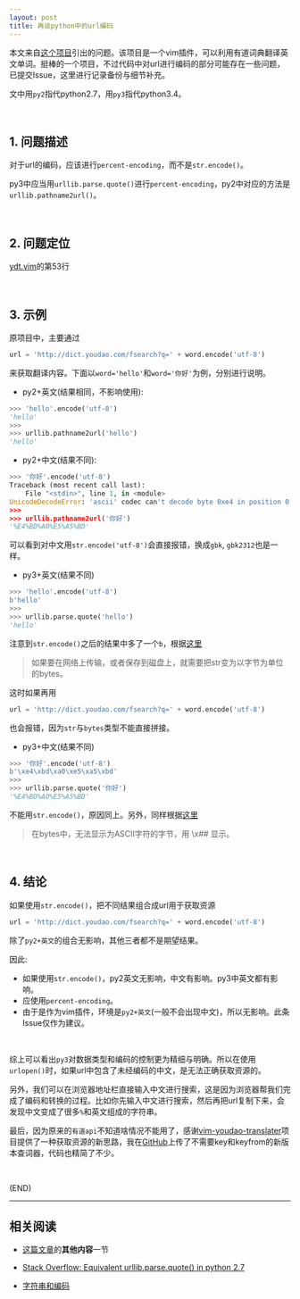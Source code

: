 ```yaml
---
layout: post
title: 再谈python中的url编码
---
```



本文来自<a href="https://github.com/ianva/vim-youdao-translater">这个项目</a>引出的问题。该项目是一个vim插件，可以利用有道词典翻译英文单词。挺棒的一个项目，不过代码中对url进行编码的部分可能存在一些问题，已提交Issue，这里进行记录备份与细节补充。

文中用`py2`指代python2.7，用`py3`指代python3.4。

<br/>

##	1. 问题描述

对于url的编码，应该进行`percent-encoding`，而不是`str.encode()`。

py3中应当用`urllib.parse.quote()`进行`percent-encoding`，py2中对应的方法是`urllib.pathname2url()`。

<br/>

##	2. 问题定位

[ydt.vim](https://github.com/ianva/vim-youdao-translater/blob/master/plugin/ydt.vim#LC53)的第53行

<br/>

##	3. 示例

原项目中，主要通过

```python
url = 'http://dict.youdao.com/fsearch?q=' + word.encode('utf-8')
```

来获取翻译内容。下面以`word='hello'`和`word='你好'`为例，分别进行说明。

*	py2+英文(结果相同，不影响使用):

```python
>>> 'hello'.encode('utf-8')
'hello'
>>>
>>> urllib.pathname2url('hello')
'hello'
```

*	py2+中文(结果不同):

```python
>>> '你好'.encode('utf-8')
Traceback (most recent call last):
    File "<stdin>", line 1, in <module>
UnicodeDecodeError: 'ascii' codec can't decode byte 0xe4 in position 0: ordinal not in range(128)
>>>
>>> urllib.pathname2url('你好')	
'%E4%BD%A0%E5%A5%BD'
```

可以看到对中文用`str.encode('utf-8')`会直接报错，换成`gbk`, `gbk2312`也是一样。

*	py3+英文(结果不同)

```python
>>> 'hello'.encode('utf-8')
b'hello'
>>>
>>> urllib.parse.quote('hello')
'hello'
```

注意到`str.encode()`之后的结果中多了一个`b`，根据[这里](http://www.liaoxuefeng.com/wiki/0014316089557264a6b348958f449949df42a6d3a2e542c000/001431664106267f12e9bef7ee14cf6a8776a479bdec9b9000)

>如果要在网络上传输，或者保存到磁盘上，就需要把str变为以字节为单位的bytes。

这时如果再用

```python
url = 'http://dict.youdao.com/fsearch?q=' + word.encode('utf-8')
```

也会报错，因为`str`与`bytes`类型不能直接拼接。

*	py3+中文(结果不同)

```python
>>> '你好'.encode('utf-8')
b'\xe4\xbd\xa0\xe5\xa5\xbd'
>>>
>>> urllib.parse.quote('你好')
'%E4%BD%A0%E5%A5%BD'
```

不能用`str.encode()`，原因同上。另外，同样根据[这里](http://www.liaoxuefeng.com/wiki/0014316089557264a6b348958f449949df42a6d3a2e542c000/001431664106267f12e9bef7ee14cf6a8776a479bdec9b9000)

>在bytes中，无法显示为ASCII字符的字节，用 \x## 显示。

<br/>

##	4. 结论

如果使用`str.encode()`，把不同结果组合成url用于获取资源

```python
url = 'http://dict.youdao.com/fsearch?q=' + word.encode('utf-8')
```

除了`py2+英文`的组合无影响，其他三者都不是期望结果。

因此:

*	如果使用`str.encode()`，py2英文无影响，中文有影响。py3中英文都有影响。
*	应使用`percent-encoding`。
*	由于是作为vim插件，环境是`py2+英文`(一般不会出现中文)，所以无影响。此条Issue仅作为建议。

<br/>

综上可以看出`py3`对数据类型和编码的控制更为精细与明确。所以在使用`urlopen()`时，如果url中包含了未经编码的中文，是无法正确获取资源的。

另外，我们可以在浏览器地址栏直接输入中文进行搜索，这是因为浏览器帮我们完成了编码和转换的过程。比如你先输入中文进行搜索，然后再把url复制下来，会发现中文变成了很多`%`和英文组成的字符串。

最后，因为原来的`有道api`不知道啥情况不能用了，感谢[vim-youdao-translater](https://github.com/ianva/vim-youdao-translater)项目提供了一种获取资源的新思路，我在[GitHub](https://github.com/jJayyyyyyy/cs/tree/master/just%20for%20fun/youdao_translation)上传了不需要key和keyfrom的新版本查词器，代码也精简了不少。

<br/>

(END)

---

##	相关阅读

*	[这篇文章](https://jjayyyyyyy.github.io/2016/10/07/python3%E9%87%8D%E5%86%99SimpleHTTPServerWithUpload.html#section-6)的**其他内容**一节

*	[Stack Overflow: Equivalent urllib.parse.quote() in python 2.7](http://stackoverflow.com/questions/35149861/equivalent-urllib-parse-quote-in-python-2-7)

*	[字符串和编码](http://www.liaoxuefeng.com/wiki/0014316089557264a6b348958f449949df42a6d3a2e542c000/001431664106267f12e9bef7ee14cf6a8776a479bdec9b9000)